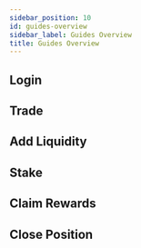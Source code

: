 ```yaml
---
sidebar_position: 10
id: guides-overview
sidebar_label: Guides Overview
title: Guides Overview
---
```


## Login

## Trade

## Add Liquidity

## Stake

## Claim Rewards

## Close Position
